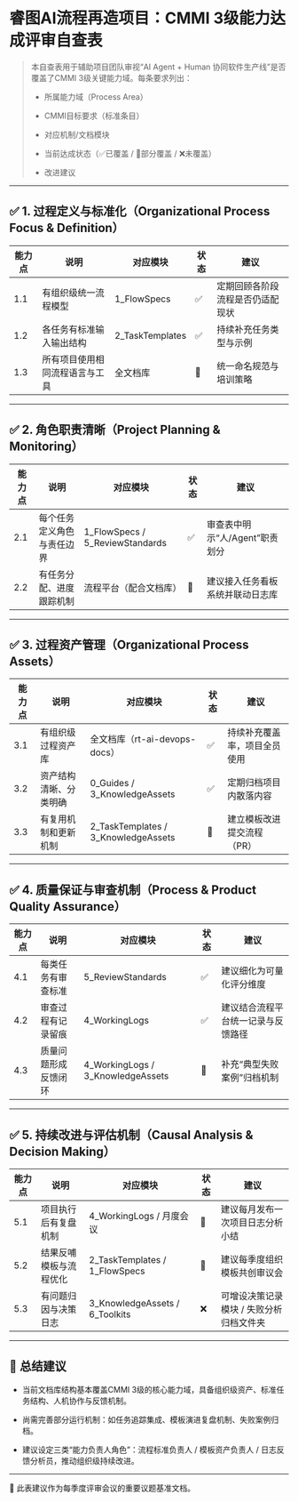 # 睿图AI流程再造项目：CMMI 3级能力达成评审自查表

> 本自查表用于辅助项目团队审视“AI Agent + Human 协同软件生产线”是否覆盖了CMMI 3级关键能力域。每条要求列出：
> 
> - 所属能力域（Process Area）
>     
> - CMMI目标要求（标准条目）
>     
> - 对应机制/文档模块
>     
> - 当前达成状态（✅已覆盖 / 🚧部分覆盖 / ❌未覆盖）
>     
> - 改进建议
>     

---

## ✅ 1. 过程定义与标准化（Organizational Process Focus & Definition）

|能力点|说明|对应模块|状态|建议|
|---|---|---|---|---|
|1.1|有组织级统一流程模型|1_FlowSpecs|✅|定期回顾各阶段流程是否仍适配现状|
|1.2|各任务有标准输入输出结构|2_TaskTemplates|✅|持续补充任务类型与示例|
|1.3|所有项目使用相同流程语言与工具|全文档库|🚧|统一命名规范与培训策略|

---

## ✅ 2. 角色职责清晰（Project Planning & Monitoring）

|能力点|说明|对应模块|状态|建议|
|---|---|---|---|---|
|2.1|每个任务定义角色与责任边界|1_FlowSpecs / 5_ReviewStandards|✅|审查表中明示“人/Agent”职责划分|
|2.2|有任务分配、进度跟踪机制|流程平台（配合文档库）|🚧|建议接入任务看板系统并联动日志库|

---

## ✅ 3. 过程资产管理（Organizational Process Assets）

|能力点|说明|对应模块|状态|建议|
|---|---|---|---|---|
|3.1|有组织级过程资产库|全文档库（rt-ai-devops-docs）|✅|持续补充覆盖率，项目全员使用|
|3.2|资产结构清晰、分类明确|0_Guides / 3_KnowledgeAssets|✅|定期归档项目内散落内容|
|3.3|有复用机制和更新机制|2_TaskTemplates / 3_KnowledgeAssets|🚧|建立模板改进提交流程（PR）|

---

## ✅ 4. 质量保证与审查机制（Process & Product Quality Assurance）

|能力点|说明|对应模块|状态|建议|
|---|---|---|---|---|
|4.1|每类任务有审查标准|5_ReviewStandards|✅|建议细化为可量化评分维度|
|4.2|审查过程有记录留痕|4_WorkingLogs|✅|建议结合流程平台统一记录与反馈路径|
|4.3|质量问题形成反馈闭环|4_WorkingLogs / 3_KnowledgeAssets|🚧|补充“典型失败案例”归档机制|

---

## ✅ 5. 持续改进与评估机制（Causal Analysis & Decision Making）

|能力点|说明|对应模块|状态|建议|
|---|---|---|---|---|
|5.1|项目执行后有复盘机制|4_WorkingLogs / 月度会议|🚧|建议每月发布一次项目日志分析小结|
|5.2|结果反哺模板与流程优化|2_TaskTemplates / 1_FlowSpecs|🚧|建议每季度组织模板共创审议会|
|5.3|有问题归因与决策日志|3_KnowledgeAssets / 6_Toolkits|❌|可增设决策记录模块 / 失败分析归档文件夹|

---

## 🧾 总结建议

- 当前文档库结构基本覆盖CMMI 3级的核心能力域，具备组织级资产、标准任务结构、人机协作与反馈机制。
    
- 尚需完善部分运行机制：如任务追踪集成、模板演进复盘机制、失败案例归档。
    
- 建议设定三类“能力负责人角色”：流程标准负责人 / 模板资产负责人 / 日志反馈分析员，推动组织级持续改进。
    

---

📌 此表建议作为每季度评审会议的重要议题基准文档。